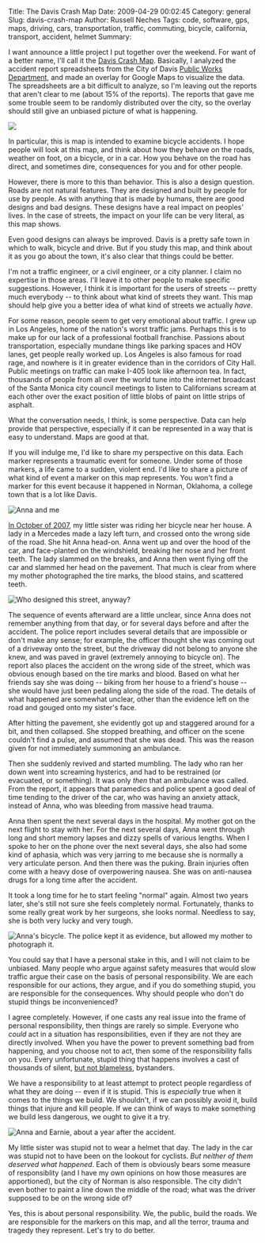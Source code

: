 Title: The Davis Crash Map
Date: 2009-04-29 00:02:45
Category: general
Slug: davis-crash-map
Author: Russell Neches
Tags: code, software, gps, maps, driving, cars, transportation, traffic, commuting, bicycle, california, transport, accident, helmet
Summary: 


I want announce a little project I put together over the weekend. For
want of a better name, I'll call it the [Davis Crash
Map](http://vort.org/media/data/crashes.html). Basically, I analyzed the
accident report spreadsheets from the City of Davis [Public Works
Department](http://cityofdavis.org/pw/), and made an overlay for Google
Maps to visualize the data. The spreadsheets are a bit difficult to
analyze, so I'm leaving out the reports that aren't clear to me (about
15% of the reports). The reports that gave me some trouble seem to be
randomly distributed over the city, so the overlay should still give an
unbiased picture of what is happening.

[![](http://vort.org/media/images/crashmap_screenshot.png)](http://vort.org/media/data/crashes.html)

In particular, this is map is intended to examine bicycle accidents. I
hope people will look at this map, and think about how they behave on
the roads, weather on foot, on a bicycle, or in a car. How you behave on
the road has direct, and sometimes dire, consequences for you and for
other people.

However, there is more to this than behavior. This is also a design
question. Roads are not natural features. They are designed and built by
people for use by people. As with anything that is made by humans, there
are good designs and bad designs. These designs have a real impact on
peoples' lives. In the case of streets, the impact on your life can be
very literal, as this map shows.

Even good designs can always be improved. Davis is a pretty safe town in
which to walk, bicycle and drive. But if you study this map, and think
about it as you go about the town, it's also clear that things could be
better.

I'm not a traffic engineer, or a civil engineer, or a city planner. I
claim no expertise in those areas. I'll leave it to other people to make
specific suggestions. However, I think it is important for the users of
streets -- pretty much everybody -- to think about what kind of streets
they want. This map should help give you a better idea of what kind of
streets we actually *have*.

For some reason, people seem to get very emotional about traffic. I grew
up in Los Angeles, home of the nation's worst traffic jams. Perhaps this
is to make up for our lack of a professional football franchise.
Passions about transportation, especially mundane things like parking
spaces and HOV lanes, get people really worked up. Los Angeles is also
famous for road rage, and nowhere is it in greater evidence than in the
corridors of City Hall. Public meetings on traffic can make I-405 look
like afternoon tea. In fact, thousands of people from all over the world
tune into the internet broadcast of the Santa Monica city council
meetings to listen to Californians scream at each other over the exact
position of little blobs of paint on little strips of asphalt.

What the conversation needs, I think, is some perspective. Data can help
provide that perspective, especially if it can be represented in a way
that is easy to understand. Maps are good at that.

If you will indulge me, I'd like to share my perspective on this data.
Each marker represents a traumatic event for someone. Under some of
those markers, a life came to a sudden, violent end. I'd like to share a
picture of what kind of event a marker on this map represents. You won't
find a marker for this event because it happened in Norman, Oklahoma, a
college town that is a lot like Davis.

![_Anna and me_](http://vort.org/media/images/anna_and_me.jpg)

[In October of 2007](http://vort.org/2007/10/31/protect-your-noodle/),
my little sister was riding her bicycle near her house. A lady in a
Mercedes made a lazy left turn, and crossed onto the wrong side of the
road. She hit Anna head-on. Anna went up and over the hood of the car,
and face-planted on the windshield, breaking her nose and her front
teeth. The lady slammed on the breaks, and Anna then went flying off the
car and slammed her head on the pavement. That much is clear from where
my mother photographed the tire marks, the blood stains, and scattered
teeth.

![ *Who designed this street, anyway?* ](http://vort.org/media/images/anna_accident.jpg)

The sequence of events afterward are a little unclear, since Anna does
not remember anything from that day, or for several days before and
after the accident. The police report includes several details that are
impossible or don't make any sense; for example, the officer thought she
was coming out of a driveway onto the street, but the driveway did not
belong to anyone she knew, and was paved in gravel (extremely annoying
to bicycle on). The report also places the accident on the wrong side of
the street, which was obvious enough based on the tire marks and blood.
Based on what her friends say she was doing -- biking from her house to
a friend's house -- she would have just been pedaling along the side of
the road. The details of what happened are somewhat unclear, other than
the evidence left on the road and gouged onto my sister's face.

After hitting the pavement, she evidently got up and staggered around
for a bit, and then collapsed. She stopped breathing, and officer on the
scene couldn't find a pulse, and assumed that she was dead. This was the
reason given for not immediately summoning an ambulance.

Then she suddenly revived and started mumbling. The lady who ran her
down went into screaming hysterics, and had to be restrained (or
evacuated, or something). It was only *then* that an ambulance was
called. From the report, it appears that paramedics and police spent a
good deal of time tending to the driver of the car, who was having an
anxiety attack, instead of Anna, who was bleeding from massive head
trauma.

Anna then spent the next several days in the hospital. My mother got on
the next flight to stay with her. For the next several days, Anna went
through long and short memory lapses and dizzy spells of various
lengths. When I spoke to her on the phone over the next several days,
she also had some kind of aphasia, which was very jarring to me because
she is normally a very articulate person. And then there was the puking.
Brain injuries often come with a heavy dose of overpowering nausea. She
was on anti-nausea drugs for a long time after the accident.

It took a long time for he to start feeling "normal" again. Almost two
years later, she's still not sure she feels completely normal.
Fortunately, thanks to some really great work by her surgeons, she looks
normal. Needless to say, she is both very lucky and very tough.

![ *Anna's bicycle. The police kept it as evidence, but allowed my mother
to photograph it.*](http://vort.org/media/images/annas_bike.jpg)

You could say that I have a personal stake in this, and I will not claim
to be unbiased. Many people who argue against safety measures that would
slow traffic argue their case on the basis of personal responsibility.
We are each responsible for our actions, they argue, and if you do
something stupid, you are responsible for the consequences. Why should
people who don't do stupid things be inconvenienced?

I agree completely. However, if one casts any real issue into the frame
of personal responsibility, then things are rarely so simple. Everyone
who *could* act in a situation has responsibilities, even if they are
not they are directly involved. When you have the power to prevent
something bad from happening, and you choose not to act, then some of
the responsibility falls on you. Every unfortunate, stupid thing that
happens involves a cast of thousands of silent, [but not
blameless](http://en.wikipedia.org/wiki/Bystander_effect), bystanders.

We have a responsibility to at least attempt to protect people
regardless of what they are doing -- even if it is stupid. This is
*especially* true when it comes to the things we build. We shouldn't, if
we can possibly avoid it, build things that injure and kill people. If
we can think of ways to make something we build less dangerous, we ought
to give it a try.

![*Anna and Earnie, about a year after the accident.*](http://vort.org/media/images/anna_and_cat.jpg)
 
My little sister was stupid not to wear a helmet that day. The lady in
the car was stupid not to have been on the lookout for cyclists. *But
neither of them deserved what happened*. Each of them is obviously bears
some measure of responsiblity (and I have my own opinions on how those
measures are apportioned), but the city of Norman is also responsible.
The city didn't even bother to paint a line down the middle of the road;
what was the driver supposed to be on the wrong side of?

Yes, this is about personal responsibility. We, the public, build the
roads. We are responsible for the markers on this map, and all the
terror, trauma and tragedy they represent. Let's try to do better.
